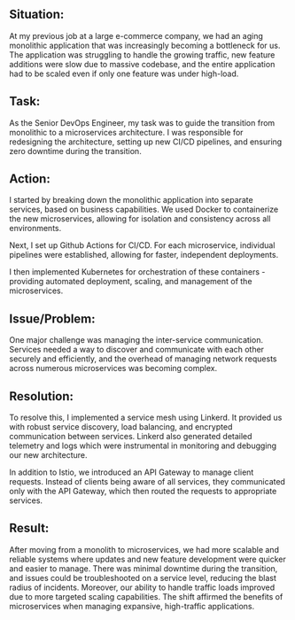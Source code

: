<h2>Situation:</h2>
<p>At my previous job at a large e-commerce company, we had an aging monolithic application that was increasingly becoming a bottleneck for us. The application was struggling to handle the growing traffic, new feature additions were slow due to massive codebase, and the entire application had to be scaled even if only one feature was under high-load.</p>

<h2>Task:</h2>
<p>As the Senior DevOps Engineer, my task was to guide the transition from monolithic to a microservices architecture. I was responsible for redesigning the architecture, setting up new CI/CD pipelines, and ensuring zero downtime during the transition.</p>

<h2>Action:</h2>
<p>I started by breaking down the monolithic application into separate services, based on business capabilities. We used Docker to containerize the new microservices, allowing for isolation and consistency across all environments.</p>

<p>Next, I set up Github Actions for CI/CD. For each microservice, individual pipelines were established, allowing for faster, independent deployments.</p>

<p>I then implemented Kubernetes for orchestration of these containers - providing automated deployment, scaling, and management of the microservices.</p>

<h2>Issue/Problem:</h2>
<p>One major challenge was managing the inter-service communication. Services needed a way to discover and communicate with each other securely and efficiently, and the overhead of managing network requests across numerous microservices was becoming complex.</p>

<h2>Resolution:</h2>
<p>To resolve this, I implemented a service mesh using Linkerd. It provided us with robust service discovery, load balancing, and encrypted communication between services. Linkerd also generated detailed telemetry and logs which were instrumental in monitoring and debugging our new architecture.</p>

<p>In addition to Istio, we introduced an API Gateway to manage client requests. Instead of clients being aware of all services, they communicated only with the API Gateway, which then routed the requests to appropriate services.</p>

<h2>Result:</h2>
<p>After moving from a monolith to microservices, we had more scalable and reliable systems where updates and new feature development were quicker and easier to manage. There was minimal downtime during the transition, and issues could be troubleshooted on a service level, reducing the blast radius of incidents. Moreover, our ability to handle traffic loads improved due to more targeted scaling capabilities. The shift affirmed the benefits of microservices when managing expansive, high-traffic applications.</p>

